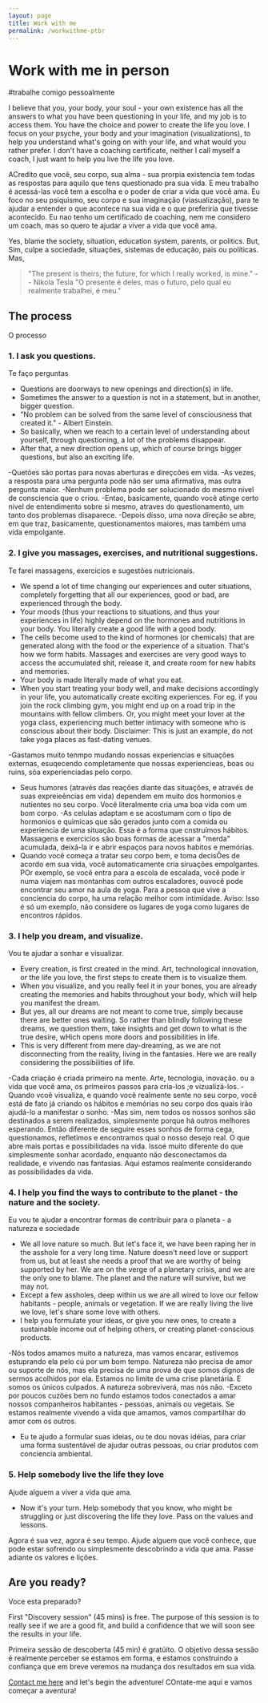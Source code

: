 ```yaml
---
layout: page
title: Work with me
permalink: /workwithme-ptbr
---
```


# Work with me in person
#trabalhe comigo pessoalmente

I believe that you, your body, your soul - your own existence has all the answers to what you have been questioning in your life, and my job is to access them. You have the choice and power to create the life you love. I focus on your psyche, your body and your imagination (visualizations), to help you understand what's going on with your life, and what would you rather prefer. I don't have a coaching certificate, neither I call myself a coach, I just want to help you live the life you love.

ACredito que você, seu corpo, sua alma - sua prorpia existencia tem todas as respostas para aquilo que tens questionado pra sua vida. 
E meu trabalho é acessá-las
você tem a escolha e o poder de criar a vida que você ama. Eu foco no seu psiquismo, seu corpo e sua imaginação (viasualização), para te ajudar a entender o que acontece na sua vida e o que preferiria que tivesse acontecido.
Eu nao tenho um certificado de coaching, nem me considero um coach, mas so quero te ajudar a viver a vida que você ama.

Yes, blame the society, situation, education system, parents, or politics. But,
Sim, culpe a sociedade, situações, sistemas de educação, pais ou políticas. Mas,
> "The present is theirs; the future, for which I really worked, is mine." 
-- Nikola Tesla
"O presente é deles, mas o futuro, pelo qual eu realmente trabalhei, é meu."

## The process

O processo

### 1. I ask you questions.

Te faço perguntas

- Questions are doorways to new openings and direction(s) in life.
- Sometimes the answer to a question is not in a statement, but in another, bigger question.
- "No problem can be solved from the same level of consciousness that created it." - Albert Einstein.
- So basically, when we reach to a certain level of understanding about yourself, through questioning, a lot of the problems disappear.
- After that, a new direction opens up, which of course brings bigger questions, but also an exciting life.

-Quetões são portas para novas aberturas e direçcões em vida.
-As vezes, a resposta para uma pergunta pode não ser uma afirmativa, mas outra pergunta maior.
-Nenhum problema pode ser solucionado do mesmo nivel de consciencia que o criou.
-Entao, basicamente, quando você atinge certo nivel de entendimento sobre si mesmo, atraves do questionamento, um tanto dos problemas disaparece.
-Depois disso, uma nova direção se abre, em que traz, basicamente, questionamentos maiores, mas também uma  vida empolgante.


### 2. I give you massages, exercises, and nutritional suggestions.
Te farei massagens, exercicios e sugestões nutricionais.

- We spend a lot of time changing our experiences and outer situations, completely forgetting that all our experiences, good or bad, are experienced through the body.
- Your moods (thus your reactions to situations, and thus your experiences in life) highly depend on the hormones and nutritions in your body. You literally create a good life with a good body.
- The cells become used to the kind of hormones (or chemicals) that are generated along with the food or the experience of a situation. That's how we form habits. Massages and exercises are very good ways to access the accumulated shit, release it, and create room for new habits and memories.
- Your body is made literally made of what you eat.
- When you start treating your body well, and make decisions accordingly in your life, you automatically create exciting experiences. For eg. if you join the rock climbing gym, you might end up on a road trip in the mountains with fellow climbers. Or, you might meet your lover at the yoga class, experiencing much better intimacy with someone who is conscious about their body. Disclaimer: This is just an example, do not take yoga places as fast-dating venues.

-Gastamos muito tenmpo mudando nossas experiencias e situações externas, esuqecendo completamente que nossas experiencieas, boas ou ruins, sõa experienciadas pelo corpo. 
- Seus humores (através das reações diante das situações, e através de suas expreieências em vida) dependem em muito dos hormonios e nutientes no seu corpo. Você literalmente cria uma boa vida com um bom corpo.
-As celulas adaptam e se acostumam com o tipo de hormonios e quimicas que são gerados junto com a comida ou experiencia de uma situação. Essa é a forma que cnstruímos hábitos. Massagens e exercicios são boas formas de acessar a "merda" acumulada, deixá-la ir e abrir espaços para novos habitos e memórias. 
- Quando você começa a tratar seu corpo bem, e toma decisÕes de acordo em sua vida, você automaticamente cria siruações empolgantes. POr exemplo, se você entra para a escola de escalada, você pode ir numa viajem nas montanhas com outros escaladores, ouvocê pode encontrar seu amor na aula de yoga. Para a pessoa que vive a conciencia do corpo, ha uma relação melhor com intimidade.
Aviso: Isso é só um exemplo, não considere os lugares de yoga como lugares de encontros rápidos.



 
### 3. I help you dream, and visualize.

Vou te ajudar a sonhar e visualizar.

- Every creation, is first created in the mind. Art, technological innovation, or the life you love, the first steps to create them is to visualize them.
- When you visualize, and you really feel it in your bones, you are already creating the memories and habits throughout your body, which will help you manifest the dream.
- But yes, all our dreams are not meant to come true, simply because there are better ones waiting. So rather than blindly following these dreams, we question them, take insights and get down to what is the true desire, wHich opens more doors and possibilities in life.
- This is very different from mere day-dreaming, as we are not disconnecting from the reality, living in the fantasies. Here we are really considering the possibilities of life.

-Cada criação é criada primeiro na mente. Arte, tecnologia, inovação. ou a vida que você ama, os primeiros passos para cria-los ;e vizualizá-los.
-Quando vcoê visualiza, e quando você realmente sente no seu corpo, você está de fato já criando os hábitos e memórias no seu corpo dos quais irão ajudá-lo a manifestar o sonho.
-Mas sim, nem todos os nossos sonhos são destinados a serem realizados, simplesmente porque há outros melhores esperando. Então diferente de seguire esses sonhos de forma cega, questionamos, refletimos e encontramos qual o nosso desejo real. O que abre mais portas e possibilidades na vida. Issoé muito diferente do que simplesmente sonhar acordado, enquanto não desconectamos da realidade, e vivendo nas fantasias. Aqui estamos realmente considerando as possibilidades da vida.


### 4. I help you find the ways to contribute to the planet - the nature and the society.

Eu vou te ajudar a encontrar formas de contribuir para o planeta - a natureza e sociedade

- We all love nature so much. But let's face it, we have been raping her in the asshole for a very long time. Nature doesn't need love or support from us, but at least she needs a proof that we are worthy of being supported by her. We are on the verge of a planetary crisis, and we are the only one to blame. The planet and the nature will survive, but we may not.
- Except a few assholes, deep within us we are all wired to love our fellow habitants - people, animals or vegetation. If we are really living the live we love, let's share some love with others.
- I help you formulate your ideas, or give you new ones, to create a sustainable income out of helping others, or creating planet-conscious products.

-Nós todos amamos muito a natureza, mas vamos encarar, estivemos estuprando ela pelo cú por um bom tempo. Natureza não precisa de amor ou suporte de nós, mas ela precisa de uma prova de que somos dignos de sermos acolhidos por ela. Estamos no limite de uma crise planetária. E somos os únicos culpados. A natureza sobreviverá, mas nós não. 
-Exceto por poucos cuzões bem no fundo estamos todos conectados a amar nossos companheiros habitantes - pessoas, animais ou vegetais. Se estamos realmente vivendo a vida que amamos, vamos compartilhar do amor com os outros.
- Eu te ajudo a formular suas ideias, ou te dou novas idéias, para criar uma forma sustentável de ajudar outras pessoas, ou criar produtos com conciencia ambiental. 

### 5. Help somebody live the life they love
Ajude alguem a viver a vida que ama.

- Now it's your turn. Help somebody that you know, who might be struggling or just discovering the life they love. Pass on the values and lessons.

 Agora é sua vez, agora é seu tempo. Ajude alguem que você conhece, que pode estar sofrendo ou simplesmente descobrindo a vida que ama. Passe adiante os valores e lições.

## Are you ready?
Voce esta preparado?

First "Discovery session" (45 mins) is free. The purpose of this session is to really see if we are a good fit, and build a confidence that we will soon see the results in your life.

Primeira sessão de descoberta (45 min) é gratúito. O objetivo dessa sessão é realmente perceber se estamos em forma, e estamos construindo a confiança que em breve veremos na mudança dos resultados em sua vida.

[Contact me here](/contact) and let's begin the adventure!
COntate-me aqui e vamos começar a aventura!

